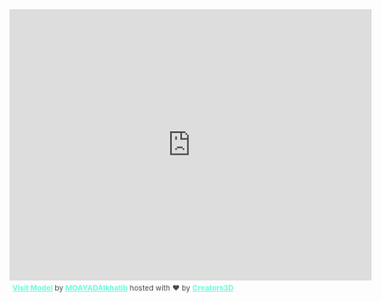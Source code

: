 <div class="sketchfab-embed-wrapper"><iframe allow="camera" width="640" height="480" src="https://v.creators3d.com/index.html?load=%2Fviews%2Fproduction%2Fitem%2F2020814%2F2508729891525179%2F2508729891525179.glb&autorotate=true&json-data=1597423217016&decrypt=1&gzip=true&tv=112&fov=5&exp=1.9&hdr-intensity=0.48&le-probe=0.05&hdr=19&hdr-blur=true&plane=0.35" frameborder="0" allow="autoplay; fullscreen; vr" mozallowfullscreen="true" webkitallowfullscreen="true" style="border: none"></iframe><p style="font-size: 13px; font-weight: normal; margin: 5px; color: #4A4A4A;"><a href="https://v.creators3d.com/index.html?load=%2Fviews%2Fproduction%2Fitem%2F2020814%2F2508729891525179%2F2508729891525179.glb&autorotate=true&json-data=1597423217016&decrypt=1&gzip=true&tv=112&fov=5&exp=1.9&hdr-intensity=0.48&le-probe=0.05&hdr=19&hdr-blur=true&plane=0.35" target="_blank" style="font-weight: bold; color: #64FFDA;">Visit Model</a> by <a target="_blank" style="font-weight: bold; color: #64FFDA;" href="https://www.creators3d.com/artist/12018/MOAYADAlkhatib">MOAYADAlkhatib</a> hosted with ❤️️ by <a href="https://www.creators3d.com/home?ref=embed&var=12018" target="_blank" style="font-weight: bold; color: #64FFDA;">Creators3D</a></p></div>  
